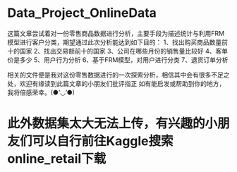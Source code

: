 # Data_Project_OnlineData

这篇文章尝试着对一份零售商品数据进行分析，主要手段为描述统计与利用FRM模型进行客户分类，期望通过此次分析能达到如下目的：
1、找出购买商品数量前十的国家
2、找出交易额前十的国家
3、公司在哪些月份的销售量比较好
4、客单价是多少
5、用户行为分析
6、基于FRM模型，对用户进行分类
7、退货订单分析

相关的文件便是我对这份零售数据进行的一次探索分析，相信其中会有很多不足之处，欢迎有缘读到此篇文章的小朋友们批评指正
如有能启发或帮助到你的地方，我将倍感荣幸。(●’◡’●)

# 此外数据集太大无法上传，有兴趣的小朋友们可以自行前往Kaggle搜索online_retail下载
